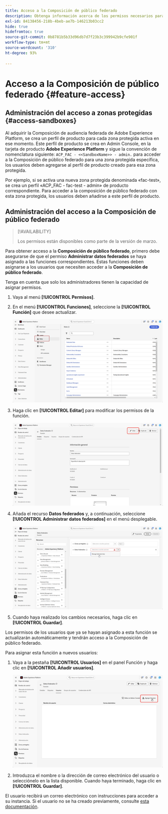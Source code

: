```yaml
---
title: Acceso a la Composición de público federado
description: Obtenga información acerca de los permisos necesarios para la Composición de público federado
exl-id: 84138456-218b-4beb-ae7b-146213b03cc2
hide: true
hidefromtoc: true
source-git-commit: 0b8781b5b33d96db7d7f23b3c399942b9cfe901f
workflow-type: tm+mt
source-wordcount: '310'
ht-degree: 93%

---
```


# Acceso a la Composición de público federado {#feature-access}

## Administración del acceso a zonas protegidas {#access-sandboxes}

Al adquirir la Composición de audiencia federada de Adobe Experience Platform, se crea un perfil de producto para cada zona protegida activa en ese momento. Este perfil de producto se crea en Admin Console, en la tarjeta de producto **Adobe Experience Platform** y sigue la convención de nomenclatura siguiente: `ACP_FAC - <<SandboxName>> - admin.` para acceder a la Composición de público federado para una zona protegida específica, los usuarios deben agregarse al perfil de producto creado para esa zona protegida.

Por ejemplo, si se activa una nueva zona protegida denominada «fac-test», se crea un perfil «ACP_FAC - fac-test - admin» de producto correspondiente. Para acceder a la composición de público federado con esta zona protegida, los usuarios deben añadirse a este perfil de producto.

## Administración del acceso a la Composición de público federado

>[!AVAILABILITY]
>
>Los permisos están disponibles como parte de la versión de marzo.

Para obtener acceso a la **Composición de público federado**, primero debe asegurarse de que el permiso **Administrar datos federados** se haya asignado a las funciones correspondientes. Estas funciones deben asignarse a los usuarios que necesiten acceder a la **Composición de público federado**.

Tenga en cuenta que solo los administradores tienen la capacidad de asignar permisos.

1. Vaya al menú **[!UICONTROL Permisos]**.

1. En el menú **[!UICONTROL Funciones]**, seleccione la **[!UICONTROL Función]** que desee actualizar.

   ![](assets/access_fda_1.png)

1. Haga clic en **[!UICONTROL Editar]** para modificar los permisos de la función.

   ![](assets/access_fda_2.png)

1. Añada el recurso **Datos federados** y, a continuación, seleccione **[!UICONTROL Administrar datos federados]** en el menú desplegable.

   ![](assets/access_fda_3.png)

1. Cuando haya realizado los cambios necesarios, haga clic en **[!UICONTROL Guardar]**.

Los permisos de los usuarios que ya se hayan asignado a esta función se actualizarán automáticamente y tendrán acceso a la Composición de público federado.

Para asignar esta función a nuevos usuarios:

1. Vaya a la pestaña **[!UICONTROL Usuarios]** en el panel Función y haga clic en **[!UICONTROL Añadir usuarios]**.

   ![](assets/access_fda_4.png)

1. Introduzca el nombre o la dirección de correo electrónico del usuario o selecciónelo en la lista disponible. Cuando haya terminado, haga clic en **[!UICONTROL Guardar]**.

El usuario recibirá un correo electrónico con instrucciones para acceder a su instancia. Si el usuario no se ha creado previamente, consulte [esta documentación](https://experienceleague.adobe.com/es/docs/experience-platform/access-control/abac/permissions-ui/users).
